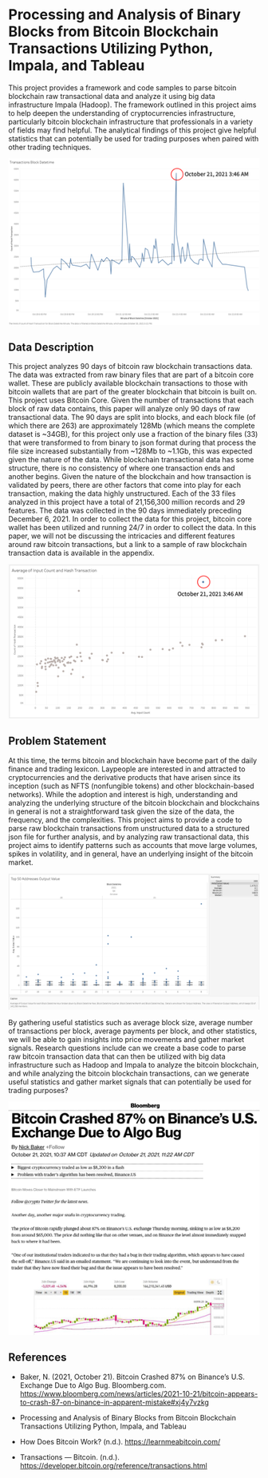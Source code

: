 # Processing and Analysis of Binary Blocks from Bitcoin Blockchain Transactions Utilizing Python, Impala, and Tableau

This project provides a framework and code samples to parse bitcoin blockchain raw transactional data and analyze it using big data infrastructure Impala (Hadoop). The framework outlined in this project aims to help deepen the understanding of cryptocurrencies infrastructure, particularly bitcoin blockchain infrastructure that professionals in a variety of fields may find helpful. The analytical findings of this project give helpful statistics that can potentially be used for trading purposes when paired with other trading techniques. 

![Market Anomaly](imgs/00-market-anomaly-A.png)

## Data Description

This project analyzes 90 days of bitcoin raw blockchain transactions data. The data was extracted from raw binary files that are part of a bitcoin core wallet. These are publicly available blockchain transactions to those with bitcoin wallets that are part of the greater blockchain that bitcoin is built on. This project uses Bitcoin Core. Given the number of transactions that each block of raw data contains, this paper will analyze only 90 days of raw transactional data. The 90 days are split into blocks, and each block file (of which there are 263) are approximately 128Mb (which means the complete dataset is ~34GB), for this project only use a fraction of the binary files (33) that were transformed to from binary to json format during that process the file size increased substantially from ~128Mb to ~1.1Gb, this was expected given the nature of the data. While blockchain transactional data has some structure, there is no consistency of where one transaction ends and another begins. Given the nature of the blockchain and how transaction is validated by peers, there are other factors that come into play for each transaction, making the data highly unstructured. Each of the 33 files analyzed in this project have a total of 21,156,300 million records and 29 features. The data was collected in the 90 days immediately preceding December 6, 2021. In order to collect the data for this project, bitcoin core wallet has been utilized and running 24/7 in order to collect the data. In this paper, we will not be discussing the intricacies and different features around raw bitcoin transactions, but a link to a sample of raw blockchain transaction data is available in the appendix.

![Market Anomaly](imgs/00-market-anomaly-B.png)

## Problem Statement

At this time, the terms bitcoin and blockchain have become part of the daily finance and trading lexicon. Laypeople are interested in and attracted to cryptocurrencies and the derivative products that have arisen since its inception (such as NFTS (nonfungible tokens) and other blockchain-based networks). While the adoption and interest is high, understanding and analyzing the underlying structure of the bitcoin blockchain and blockchains in general is not a straightforward task given the size of the data, the frequency, and the complexities. This project aims to provide a code to parse raw blockchain transactions from unstructured data to a structured json file for further analysis, and by analyzing raw transactional data, this project aims to identify patterns such as accounts that move large volumes, spikes in volatility, and in general, have an underlying insight of the bitcoin market. 

![Market Anomaly](imgs/02-tb.png)

By gathering useful statistics such as average block size, average number of transactions per block, average payments per block, and other statistics, we will be able to gain insights into price movements and gather market signals. Research questions include can we create a base code to parse raw bitcoin transaction data that can then be utilized with big data infrastructure such as Hadoop and Impala to analyze the bitcoin blockchain, and while analyzing the bitcoin blockchain transactions, can we generate useful statistics and gather market signals that can potentially be used for trading purposes?

![Bitcoin Crash](imgs/06-crashed-102121.png)

## References

* Baker, N. (2021, October 21). Bitcoin Crashed 87% on Binance’s U.S. Exchange Due to Algo Bug. Bloomberg.com. https://www.bloomberg.com/news/articles/2021-10-21/bitcoin-appears-to-crash-87-on-binance-in-apparent-mistake#xj4y7vzkg

* Processing and Analysis of Binary Blocks from Bitcoin Blockchain Transactions Utilizing Python, Impala, and Tableau

* How Does Bitcoin Work? (n.d.). https://learnmeabitcoin.com/

* Transactions — Bitcoin. (n.d.). https://developer.bitcoin.org/reference/transactions.html


